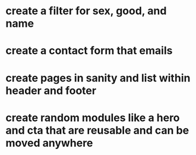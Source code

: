 # create a filter for sex, good, and name
# create a contact form that emails
# create pages in sanity and list within header and footer
# create random modules like a hero and cta that are reusable and can be moved anywhere